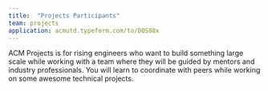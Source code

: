 ```yaml
---
title:  "Projects Participants"
team: projects
application: acmutd.typeform.com/to/DQS88x
---
```

ACM Projects is for rising engineers who want to build something large scale while working with a team where they will be guided by mentors and industry professionals. You will learn to coordinate with peers while working on some awesome technical projects. 
